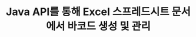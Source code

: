 ---
############################# Static ############################
layout: "auto-gen-gist"
draft: false
path: "ko/assembly/java/barcode/xltx/"
otherformats: XLS XLT XLSX XLSM XLTM XLSB ODS 

############################# Head ############################
head_title: "Java API를 통해 바코드 이미지 생성 및 Excel 스프레드시트에 삽입"
head_description: "GroupDocs.Assembly Java API를 사용하면 프로그래머가 Excel(XLS, XLT, XLSX, XLSM, XLTX, XLTM 및 XLSB) 스프레드시트 문서 내에서 바코드 이미지를 생성 및 추가할 수 있습니다."

############################# Header ############################
title: "Java API를 통해 Excel 스프레드시트 문서에서 바코드 생성 및 관리"
description: "GroupDocs.Assembly Java API를 사용하면 소프트웨어 개발자가 Java 및 JSP 앱 내에서 Excel 스프레드시트 문서의 바코드를 프로그래밍 방식으로 생성 및 관리할 수 있습니다."

######################### Download Button #######################
button:
    enable: true

############################# About ############################
about:
    enable: true
    title: "스프레드시트에서 바코드 이미지를 생성하는 방법은 무엇입니까?"
    content: |
      스프레드시트 소프트웨어 프로그램은 사용자가 많은 양의 데이터를 저장, 분석 및 보고할 수 있는 유용한 도구입니다. GroupDocs.Assembly는 소프트웨어 개발자가 Excel 스프레드시트 내에서 바코드 이미지를 쉽게 생성, 구성 및 인쇄할 수 있게 해주는 훌륭한 Java API입니다. 바코드는 재고 시스템에 속도와 정확성을 제공하는 기계 판독 가능 정보를 저장하는 디지털 코드입니다. GroupDocs.Assembly Java API를 사용하면 Microsoft Excel 스프레드시트 내에서 개인화된 텍스트, 모양 및 다양한 인코딩 유형으로 수많은 1D 및 2D 바코드 이미지를 프로그래밍 방식으로 그릴 수 있습니다. 또한 API를 사용하면 사용자가 바코드를 쉽게 관리할 수 있으며 외부 소프트웨어나 타사 도구를 설치할 필요가 없습니다. 바코드 이미지 크기 수정, 전경색 및 배경색 설정, 글꼴 크기 조정, 바코드 이미지 해상도 조정, 바코드 텍스트 자동 수정 등과 같은 기능을 지원합니다. 

############################# content ############################
steps:
    enable: true
    block:
    - title_left: "자바를 통해 XLTX 스프레드시트에 바코드 생성"
      content_left: |
       GroupDocs.Assembly Java는 XLTX 스프레드시트 내에서 바코드 생성 및 관리를 완벽하게 지원합니다. 다음 Java 코드는 Microsoft Excel 스프레드시트 문서 내에 바코드 이미지를 만들고 삽입하는 방법을 보여줍니다. 

      title_right: "XLTX 파일에 바코드 이미지를 추가하는 방법"
      content_right: |
       * [DocumentAssembler](https://apireference.groupdocs.com/assembly/java/com.groupdocs.assembly/DocumentAssembler) 의 인스턴스 생성
       * [AssembleDocument](https://apireference.groupdocs.com/assembly/java/com.groupdocs.assembly/DocumentAssembler#assembleDocument-java.io.InputStream-java.io.OutputStream-com.groupdocs.assembly.DataSourceInfo...-) 다음 매개변수가 있는 메서드 를 호출합니다
          * 템플릿 문서를 읽을 스트림.
          * 결과 문서를 작성하는 스트림.
          * 문서 로드 및 저장 옵션.
          * Details 사용할 데이터 소스 개체에 대한 정보입니다.

      gisthash: "d597241fa3f68e3945a19ef3231070eb"
      gistfile: "create_barcodes_in_spreadsheet_file.java"

    - title_left: "시스템 요구 사항"
      content_left: |
       GroupDocs.Assembly Java API는 모든 주요 플랫폼 및 운영 체제에서 지원됩니다. Microsoft Word, Excel, PowerPoint, Outlook, OpenOffice 및 50개 이상의 기타 형식으로 문서를 생성할 수 있습니다. 전체 시스템 요구 사항 가이드를 보려면 [시스템 요구 사항](https://docs.groupdocs.com/assembly/java/system-requirements/)을 방문하십시오. 아래 코드를 실행하기 전에 다음 전제 조건이 컴퓨터에 설치되어 있는지 확인하십시오. 체계:
        * 운영 체제: 마이크로소프트 윈도우, 리눅스, 맥OS
        * 자바 버전 지원: J2SE 7.0(1.7), J2SE 8.0(1.8) 이상
        * [Maven](https://mvnrepository.com/artifact/com.groupdocs/groupdocs-assembly/)에서 최신 버전의 GroupDocs.Assembly Java API 다운로드
        
      title_right: "GroupDocs.Assembly를 사용하는 이유"
      content_right: |
        * 템플릿에서 사용자 정의 문서를 만듭니다.
        * 이메일 첨부 파일을 동적으로 첨부합니다.
        * 문서를 만들고 자동화하는 데 추가 소프트웨어가 필요하지 않습니다.
        * 데이터 소스를 기반으로 출력 문서를 생성합니다.
        * 보고서에 문서 내용을 동적으로 삽입
        * 스프레드시트 조립 중에 수식을 적용합니다.
        * 여러 데이터 형식에 대한 지원 제공
        * 순차적 데이터 작업 지원.

demos:
    enable: true
    

more_formats:
    enable: true


back_to_top:
    enable: true
---